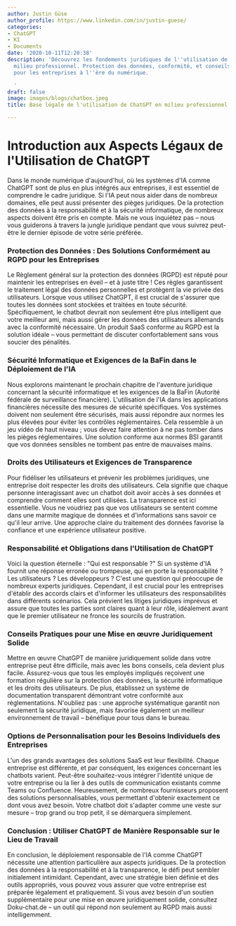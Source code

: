 ```yaml
---
author: Justin Güse
author_profile: https://www.linkedin.com/in/justin-guese/
categories:
- ChatGPT
- KI
- Documents
date: '2020-10-11T12:20:38'
description: 'Découvrez les fondements juridiques de l''utilisation de ChatGPT en
  milieu professionnel. Protection des données, conformité, et conseils pratiques
  pour les entreprises à l''ère du numérique.

  '
draft: false
image: images/blogs/chatbox.jpeg
title: Base légale de l'utilisation de ChatGPT en milieu professionnel

---
```

# Introduction aux Aspects Légaux de l'Utilisation de ChatGPT

Dans le monde numérique d'aujourd'hui, où les systèmes d'IA comme ChatGPT sont de plus en plus intégrés aux entreprises, il est essentiel de comprendre le cadre juridique. Si l'IA peut nous aider dans de nombreux domaines, elle peut aussi présenter des pièges juridiques. De la protection des données à la responsabilité et à la sécurité informatique, de nombreux aspects doivent être pris en compte. Mais ne vous inquiétez pas – nous vous guiderons à travers la jungle juridique pendant que vous suivrez peut-être le dernier épisode de votre série préférée.

### Protection des Données : Des Solutions Conformément au RGPD pour les Entreprises

Le Règlement général sur la protection des données (RGPD) est réputé pour maintenir les entreprises en éveil – et à juste titre ! Ces règles garantissent le traitement légal des données personnelles et protègent la vie privée des utilisateurs. Lorsque vous utilisez ChatGPT, il est crucial de s'assurer que toutes les données sont stockées et traitées en toute sécurité.  Spécifiquement, le chatbot devrait non seulement être plus intelligent que votre meilleur ami, mais aussi gérer les données des utilisateurs allemands avec la conformité nécessaire. Un produit SaaS conforme au RGPD est la solution idéale – vous permettant de discuter confortablement sans vous soucier des pénalités.

### Sécurité Informatique et Exigences de la BaFin dans le Déploiement de l'IA

Nous explorons maintenant le prochain chapitre de l'aventure juridique concernant la sécurité informatique et les exigences de la BaFin (Autorité fédérale de surveillance financière). L'utilisation de l'IA dans les applications financières nécessite des mesures de sécurité spécifiques. Vos systèmes doivent non seulement être sécurisés, mais aussi répondre aux normes les plus élevées pour éviter les contrôles réglementaires. Cela ressemble à un jeu vidéo de haut niveau ; vous devez faire attention à ne pas tomber dans les pièges réglementaires. Une solution conforme aux normes BSI garantit que vos données sensibles ne tombent pas entre de mauvaises mains.

### Droits des Utilisateurs et Exigences de Transparence

Pour fidéliser les utilisateurs et prévenir les problèmes juridiques, une entreprise doit respecter les droits des utilisateurs. Cela signifie que chaque personne interagissant avec un chatbot doit avoir accès à ses données et comprendre comment elles sont utilisées. La transparence est ici essentielle. Vous ne voudriez pas que vos utilisateurs se sentent comme dans une marmite magique de données et d'informations sans savoir ce qu'il leur arrive. Une approche claire du traitement des données favorise la confiance et une expérience utilisateur positive.

### Responsabilité et Obligations dans l'Utilisation de ChatGPT

Voici la question éternelle : "Qui est responsable ?" Si un système d'IA fournit une réponse erronée ou trompeuse, qui en porte la responsabilité ? Les utilisateurs ? Les développeurs ? C'est une question qui préoccupe de nombreux experts juridiques. Cependant, il est crucial pour les entreprises d'établir des accords clairs et d'informer les utilisateurs des responsabilités dans différents scénarios. Cela prévient les litiges juridiques imprévus et assure que toutes les parties sont claires quant à leur rôle, idéalement avant que le premier utilisateur ne fronce les sourcils de frustration.

### Conseils Pratiques pour une Mise en œuvre Juridiquement Solide

Mettre en œuvre ChatGPT de manière juridiquement solide dans votre entreprise peut être difficile, mais avec les bons conseils, cela devient plus facile. Assurez-vous que tous les employés impliqués reçoivent une formation régulière sur la protection des données, la sécurité informatique et les droits des utilisateurs. De plus, établissez un système de documentation transparent démontrant votre conformité aux réglementations. N'oubliez pas : une approche systématique garantit non seulement la sécurité juridique, mais favorise également un meilleur environnement de travail – bénéfique pour tous dans le bureau.

### Options de Personnalisation pour les Besoins Individuels des Entreprises

L'un des grands avantages des solutions SaaS est leur flexibilité. Chaque entreprise est différente, et par conséquent, les exigences concernant les chatbots varient. Peut-être souhaitez-vous intégrer l'identité unique de votre entreprise ou la lier à des outils de communication existants comme Teams ou Confluence. Heureusement, de nombreux fournisseurs proposent des solutions personnalisables, vous permettant d'obtenir exactement ce dont vous avez besoin. Votre chatbot doit s'adapter comme une veste sur mesure – trop grand ou trop petit, il se démarquera simplement.

### Conclusion : Utiliser ChatGPT de Manière Responsable sur le Lieu de Travail

En conclusion, le déploiement responsable de l'IA comme ChatGPT nécessite une attention particulière aux aspects juridiques. De la protection des données à la responsabilité et à la transparence, le défi peut sembler initialement intimidant. Cependant, avec une stratégie bien définie et des outils appropriés, vous pouvez vous assurer que votre entreprise est préparée légalement et pratiquement. Si vous avez besoin d'un soutien supplémentaire pour une mise en œuvre juridiquement solide, consultez Doku-chat.de – un outil qui répond non seulement au RGPD mais aussi intelligemment.
